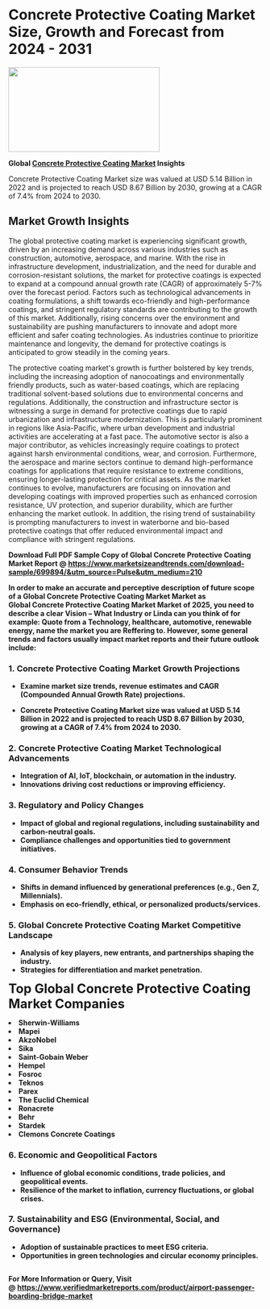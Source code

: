 <H1>Concrete Protective Coating Market Size, Growth and Forecast from 2024 - 2031</H1><img class="aligncenter size-medium wp-image-584254" src="https://thirdeyenews.in/wp-content/uploads/2024/09/Global-Market-Research-300x168.jpeg" alt="" width="300" height="168" /><p><strong>Global&nbsp;<a href="https://www.marketsizeandtrends.com/download-sample/699894/&amp;utm_source=Pulse&amp;utm_medium=210">Concrete Protective Coating Market</a> Insights</strong></p><p>Concrete Protective Coating Market size was valued at USD 5.14 Billion in 2022 and is projected to reach USD 8.67 Billion by 2030, growing at a CAGR of 7.4% from 2024 to 2030.</p><p><h2>Market Growth Insights</h2> <p>The global protective coating market is experiencing significant growth, driven by an increasing demand across various industries such as construction, automotive, aerospace, and marine. With the rise in infrastructure development, industrialization, and the need for durable and corrosion-resistant solutions, the market for protective coatings is expected to expand at a compound annual growth rate (CAGR) of approximately 5-7% over the forecast period. Factors such as technological advancements in coating formulations, a shift towards eco-friendly and high-performance coatings, and stringent regulatory standards are contributing to the growth of this market. Additionally, rising concerns over the environment and sustainability are pushing manufacturers to innovate and adopt more efficient and safer coating technologies. As industries continue to prioritize maintenance and longevity, the demand for protective coatings is anticipated to grow steadily in the coming years.</p> <p><strong></strong></p> <p>The protective coating market's growth is further bolstered by key trends, including the increasing adoption of nanocoatings and environmentally friendly products, such as water-based coatings, which are replacing traditional solvent-based solutions due to environmental concerns and regulations. Additionally, the construction and infrastructure sector is witnessing a surge in demand for protective coatings due to rapid urbanization and infrastructure modernization. This is particularly prominent in regions like Asia-Pacific, where urban development and industrial activities are accelerating at a fast pace. The automotive sector is also a major contributor, as vehicles increasingly require coatings to protect against harsh environmental conditions, wear, and corrosion. Furthermore, the aerospace and marine sectors continue to demand high-performance coatings for applications that require resistance to extreme conditions, ensuring longer-lasting protection for critical assets. As the market continues to evolve, manufacturers are focusing on innovation and developing coatings with improved properties such as enhanced corrosion resistance, UV protection, and superior durability, which are further enhancing the market outlook. In addition, the rising trend of sustainability is prompting manufacturers to invest in waterborne and bio-based protective coatings that offer reduced environmental impact and compliance with stringent regulations. <p><strong></p><p><span class=""><strong>Download Full PDF Sample Copy of Global Concrete Protective Coating Market Report</strong> @ <a href="https://www.marketsizeandtrends.com/download-sample/699894/&amp;utm_source=Pulse&amp;utm_medium=210" target="_blank">https://www.marketsizeandtrends.com/download-sample/699894/&amp;utm_source=Pulse&amp;utm_medium=210</a></span></p><p>In order to make an accurate and perceptive description of future scope of a Global&nbsp;Concrete Protective Coating Market Market as Global&nbsp;Concrete Protective Coating Market Market of 2025, you need to describe a clear Vision &ndash; What Industry or Linda can you think of for example: Quote from a Technology, healthcare, automotive, renewable energy, name the market you are Reffering to. However, some general trends and factors usually impact market reports and their future outlook include:</p><h3>1.&nbsp;<strong>Concrete Protective Coating Market Growth Projections</strong></h3><ul><li>Examine market size trends, revenue estimates and CAGR (Compounded Annual Growth Rate) projections.</li><li><p>Concrete Protective Coating Market size was valued at USD 5.14 Billion in 2022 and is projected to reach USD 8.67 Billion by 2030, growing at a CAGR of 7.4% from 2024 to 2030.</p></li></ul><h3>2.&nbsp;<strong>Concrete Protective Coating Market Technological Advancements</strong></h3><ul><li>Integration of AI, IoT, blockchain, or automation in the industry.</li><li>Innovations driving cost reductions or improving efficiency.</li></ul><h3>3.&nbsp;<strong>Regulatory and Policy Changes</strong></h3><ul><li>Impact of global and regional regulations, including sustainability and carbon-neutral goals.</li><li>Compliance challenges and opportunities tied to government initiatives.</li></ul><h3>4.&nbsp;<strong>Consumer Behavior Trends</strong></h3><ul><li>Shifts in demand influenced by generational preferences (e.g., Gen Z, Millennials).</li><li>Emphasis on eco-friendly, ethical, or personalized products/services.</li></ul><h3>5.&nbsp;<strong>Global Concrete Protective Coating Market Competitive Landscape</strong></h3><ul><li>Analysis of key players, new entrants, and partnerships shaping the industry.</li><li>Strategies for differentiation and market penetration.</li></ul><p data-pm-slice="1 1 []"><span style="color: inherit; font-family: inherit; font-size: 25px;">Top Global Concrete Protective Coating Market Companies</span></p><div class="" data-test-id=""><p><li>Sherwin-Williams</li><li> Mapei</li><li> AkzoNobel</li><li> Sika</li><li> Saint-Gobain Weber</li><li> Hempel</li><li> Fosroc</li><li> Teknos</li><li> Parex</li><li> The Euclid Chemical</li><li> Ronacrete</li><li> Behr</li><li> Stardek</li><li> Clemons Concrete Coatings</li></p></div><h3>6.&nbsp;<strong>Economic and Geopolitical Factors</strong></h3><ul><li>Influence of global economic conditions, trade policies, and geopolitical events.</li><li>Resilience of the market to inflation, currency fluctuations, or global crises.</li></ul><h3>7.&nbsp;<strong>Sustainability and ESG (Environmental, Social, and Governance)</strong></h3><ul><li>Adoption of sustainable practices to meet ESG criteria.</li><li>Opportunities in green technologies and circular economy principles.</li></ul><h2><strong style="font-size: 14px;">For More Information or Query, Visit @&nbsp;</strong><a style="background-color: #ffffff; font-size: 14px;" href="https://www.marketsizeandtrends.com/report/concrete-protective-coating-market/" target="_blank">https://www.verifiedmarketreports.com/product/airport-passenger-boarding-bridge-market</a></h2>
